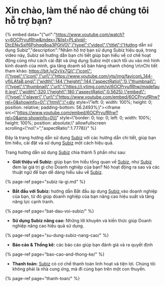 # Xin chào, làm thế nào để chúng tôi hỗ trợ bạn?

{% embed data="{\"url\":\"https://www.youtube.com/watch?v=6OCPryufRhw&index=7&list=PLsIvqjI-DtcENvSxIf6Pohqg8oa3PGtVO\",\"type\":\"video\",\"title\":\"Hướng dẫn sử dụng Subiz\",\"description\":\"Nhằm hỗ trợ bạn sử dụng Subiz hiệu quả, trong video này, Subiz sẽ hướng dẫn bạn chi tiết giúp bạn hiểu về cơ chế hoạt động cũng như cách cài đặt và ứng dụng Subiz một cách tối ưu vào mô hình kinh doanh của mình, gia tăng doanh số bán hàng nhanh chóng \\n\\nChi tiết tham khảo: https://bit.ly/2yVx7Qi\",\"icon\":{\"type\":\"icon\",\"url\":\"https://www.youtube.com/yts/img/favicon\_144-vfliLAfaB.png\",\"width\":144,\"height\":144,\"aspectRatio\":1},\"thumbnail\":{\"type\":\"thumbnail\",\"url\":\"https://i.ytimg.com/vi/6OCPryufRhw/mqdefault.jpg\",\"width\":320,\"height\":180,\"aspectRatio\":0.5625},\"embed\":{\"type\":\"player\",\"url\":\"https://www.youtube.com/embed/6OCPryufRhw?rel=0&showinfo=0\",\"html\":\"<div style=\\\"left: 0; width: 100%; height: 0; position: relative; padding-bottom: 56.2493%;\\\"><iframe src=\\\"https://www.youtube.com/embed/6OCPryufRhw?rel=0&amp;showinfo=0\\\" style=\\\"border: 0; top: 0; left: 0; width: 100%; height: 100%; position: absolute;\\\" allowfullscreen scrolling=\\\"no\\\"></iframe></div>\",\"aspectRatio\":1.7778}}" %}

Đây là trang hướng dẫn sử dụng [Subiz](https://subiz.com/vi/) với các hướng dẫn chi tiết, giúp bạn tìm hiểu, cài đặt và sử dụng [Subiz](https://subiz.com/vi/) một cách hiệu quả. 

Trang hướng dẫn sử dụng [Subiz](https://subiz.com/vi/) chia thành 5 phần như sau:

* **Giới thiệu về Subiz:** giúp bạn tìm hiểu tổng quan về [Subiz](https://subiz.com/vi/), như [Subiz](https://subiz.com/vi/) đem lại giá trị gì cho Doanh nghiệp của bạn? Nó hoạt động ra sao và các thuật ngữ để bạn dễ dàng hiểu sâu về [Subiz](https://subiz.com/vi/).

{% page-ref page="subiz-la-gi.md" %}

* **Bắt đầu với Subiz:** hướng dẫn Bắt đầu áp dụng [Subiz ](https://subiz.com/vi/)vào doanh nghiệp của bạn, từ đó giúp doanh nghiệp của bạn nâng cao hiệu suất và tăng năng lực cạnh tranh. 

{% page-ref page="bat-dau-voi-subiz/" %}

* **Sử dụng Subiz nâng cao:** Những lời khuyên và kiến thức giúp Doanh nghiệp nâng cao hiệu quả sử dụng. 

{% page-ref page="su-dung-subiz-nang-cao/" %}

* **Báo cáo & Thống kê:** các báo cáo giúp bạn đánh giá và ra quyết định

{% page-ref page="bao-cao-and-thong-ke/" %}

* **Thanh toán:** [Subiz](https://subiz.com/vi/) có cơ chế thanh toán linh hoạt và tiện lợi. Chúng tôi không phải là nhà cung ứng, mà đi cùng bạn trên một con thuyền.

{% page-ref page="thanh-toan/" %}



